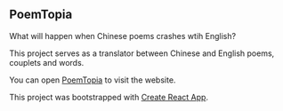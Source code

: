 ## PoemTopia 

What will happen when Chinese poems crashes wtih English?

This project serves as a translator between Chinese and English poems, couplets and words.

You can open [PoemTopia](http://poemtopia.avosapps.us/) to visit the website.

This project was bootstrapped with [Create React App](https://github.com/facebook/create-react-app).
